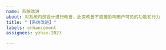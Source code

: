 ```yaml
---
name: 系统改进
about: 对系统内部设计进行改善，此类改善不直接影响用户可见的功能和行为
title: "【系统改进】"
labels: enhancement
assignees: yzhao-2023

---
```



